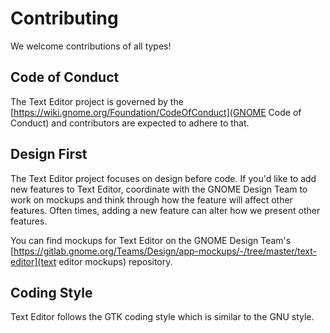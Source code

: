 # Contributing

We welcome contributions of all types!

## Code of Conduct

The Text Editor project is governed by the
[https://wiki.gnome.org/Foundation/CodeOfConduct](GNOME Code of Conduct)
and contributors are expected to adhere to that.

## Design First

The Text Editor project focuses on design before code. If you'd like to add new
features to Text Editor, coordinate with the GNOME Design Team to work on
mockups and think through how the feature will affect other features. Often
times, adding a new feature can alter how we present other features.

You can find mockups for Text Editor on the GNOME Design Team's
[https://gitlab.gnome.org/Teams/Design/app-mockups/-/tree/master/text-editor](text editor mockups)
repository.

## Coding Style

Text Editor follows the GTK coding style which is similar to the GNU style.

